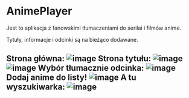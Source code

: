 # AnimePlayer
Jest to aplikacja z fanowskimi tłumaczeniami do serilai i filmów anime.

Tytuły, informacje i odcinki są na bieżąco dodawane.


Strona główna:
![image](https://user-images.githubusercontent.com/51681610/214106798-88e3ce40-1131-4aaf-aef2-398a04e8d510.png)
Strona tytułu:
![image](https://user-images.githubusercontent.com/51681610/214106970-1b1f74d1-d80c-4bd0-9700-660d62d8ac47.png)
![image](https://user-images.githubusercontent.com/51681610/214107001-fa73caa9-145d-42c9-9613-c86ab84fc6da.png)
Wybór tłumacznie odcinka:
![image](https://user-images.githubusercontent.com/51681610/214108093-94a2b665-fb08-405d-8461-50007c218031.png)
Dodaj anime do listy!
![image](https://user-images.githubusercontent.com/51681610/214107276-e6083ded-a9d7-412d-996d-b9c53b7e2e9e.png)
A tu wyszukiwarka:
![image](https://user-images.githubusercontent.com/51681610/214107363-7d522697-746a-46f2-b392-79ebba96fbe8.png)
 -
